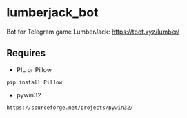 # lumberjack_bot
Bot for Telegram game LumberJack: https://tbot.xyz/lumber/

## Requires
* PIL or Pillow
```
pip install Pillow
```
* pywin32
```
https://sourceforge.net/projects/pywin32/
```
